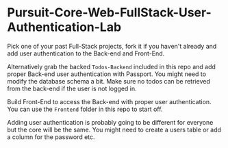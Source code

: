 # Pursuit-Core-Web-FullStack-User-Authentication-Lab

Pick one of your past Full-Stack projects, fork it if you haven't already and add user authentication to the Back-end and Front-End.

Alternatively grab the backed `Todos-Backend` included in this repo and add proper Back-end user authentication with Passport. You might need to modify the database schema a bit. Make sure no todos can be retrieved from the back-end if the user is not logged in.

Build Front-End to access the Back-end with proper user authentication. You can use the `Frontend` folder in this repo to start off.

Adding user authentication is probably going to be different for everyone but the core will be the same. You might need to create a users table or add a column for the password etc. 
